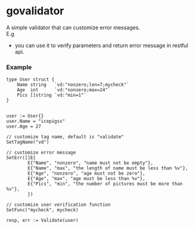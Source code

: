 # govalidator
A simple validator that can customize error messages.
<br>E.g
* you can use it to verify parameters and return error message in restful api.
### Example
```Golang
type User struct {
	Name string   `vd:"nonzero;len=7;mycheck"`
	Age  int      `vd:"nonzero;max=24"`
	Pics []string `vd:"min=1"`
}


user := User{}
user.Name = "icepigss"
user.Age = 27

// customize tag name, default is "validate"
SetTagName("vd")

// customize error message
SetErr([]E{
        E{"Name", "nonzero", "name must not be empty"},
        E{"Name", "max", "the length of name must be less than %v"},
        E{"Age", "nonzero", "age must not be zero"},
        E{"Age", "max", "age must be less than %v"},
        E{"Pics", "min", "the number of pictures must be more than %v"},
        })

// customize user verification function
SetFunc("mycheck", mycheck)

resp, err := Validate(user)
```
